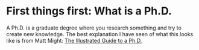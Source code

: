 # First things first: What is a Ph.D.
A Ph.D. is a graduate degree where you research something and try to create new knowledge. The best explanation I have seen of what this looks like is from Matt Might: [The Illustrated Guide to a Ph.D.](https://matt.might.net/articles/phd-school-in-pictures/)

